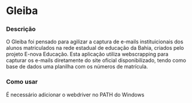 # Gleiba

### Descrição
O Gleiba foi pensado para agilizar a captura de e-mails instituicionais dos alunos matriculados na rede estadual de educação da Bahia, criados pelo projeto E-nova Educação. Esta aplicação utiliza webscrapping para capturar os e-mails diretamente do site oficial disponibilizado, tendo como base de dados uma planilha com os números de matrícula.


### Como usar
É necessário adicionar o webdriver no PATH do Windows
